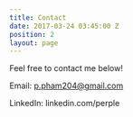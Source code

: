 ```yaml
---
title: Contact
date: 2017-03-24 03:45:00 Z
position: 2
layout: page
---
```


Feel free to contact me below!

Email: p.pham204@gmail.com

LinkedIn: linkedin.com/perple